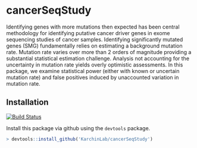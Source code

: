 # cancerSeqStudy

Identifying genes with more mutations then expected has been central methodology for identifying putative cancer driver genes in exome sequencing studies of cancer samples. Identifying significantly mutated genes (SMG) fundamentally relies on estimating a background mutation rate. Mutation rate varies over more than 2 orders of magnitude providing a substantial statistical estimation challenge. Analysis not accounting for the uncertainty in mutation rate yields overly optimistic assessments. In this package, we examine statistical power (either with known or uncertain mutation rate) and false positives induced by unaccounted variation in mutation rate.

## Installation

[![Build Status](https://travis-ci.org/KarchinLab/cancerSeqStudy.svg?branch=master)](https://travis-ci.org/KarchinLab/cancerSeqStudy)

Install this package via github using the `devtools` package.

```R
> devtools::install_github('KarchinLab/cancerSeqStudy')
```
